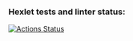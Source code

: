 ### Hexlet tests and linter status:
[![Actions Status](https://github.com/alexeybystrov/frontend-project-lvl4/workflows/hexlet-check/badge.svg)](https://github.com/alexeybystrov/frontend-project-lvl4/actions)